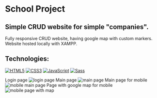 # School Project
## Simple CRUD website for simple "companies".
Fully responsive CRUD website, having google map with custom markers. Website hosted locally with XAMPP.

## Technologies:

[![HTML5](https://img.shields.io/badge/-HTML5-E34F26?style=flat-square&logo=html5&logoColor=white)]()
[![CSS3](https://img.shields.io/badge/-CSS3-1572B6?style=flat-square&logo=css3)]()
[![JavaScript](https://img.shields.io/badge/-JavaScript-yellow?style=flat-square&logo=javascript&logoColor=white)]()
[![Sass](https://img.shields.io/badge/-Sass-pink?style=flat-square&logo=Sass)]()

Login page
![login page](/assets/images/p1.png "login page")
Main page
![main page](/assets/images/p2.png "main page")
Main page for mobile
![mobile main page](/assets/images/p3.png "mobile main page")
Page with google map for mobile
![mobile page with map](/assets/images/p4.png "mobile page with map")
